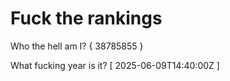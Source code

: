 # Fuck the rankings

Who the hell am I?
{ 38785855 }

What fucking year is it?
[ 2025-06-09T14:40:00Z ]
